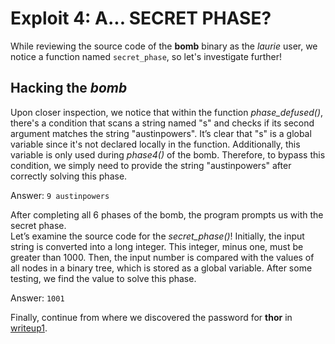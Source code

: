 # Exploit 4: A... SECRET PHASE?

While reviewing the source code of the **bomb** binary as the *laurie* user, we notice a function named `secret_phase`, so let's investigate further!

## Hacking the *bomb*

Upon closer inspection, we notice that within the function *phase_defused()*, there's a condition that scans a string named "s" and checks if its second argument matches the string "austinpowers". It’s clear that "s" is a global variable since it's not declared locally in the function. Additionally, this variable is only used during *phase4()* of the bomb. Therefore, to bypass this condition, we simply need to provide the string "austinpowers" after correctly solving this phase.

Answer: `9 austinpowers`

After completing all 6 phases of the bomb, the program prompts us with the secret phase.\
Let’s examine the source code for the *secret_phase()*! Initially, the input string is converted into a long integer. This integer, minus one, must be greater than 1000. Then, the input number is compared with the values of all nodes in a binary tree, which is stored as a global variable. After some testing, we find the value to solve this phase.

Answer: `1001`

Finally, continue from where we discovered the password for **thor** in [writeup1](../writeup1.md).